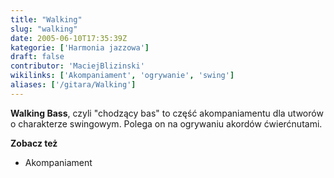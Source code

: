 ```yaml
---
title: "Walking"
slug: "walking"
date: 2005-06-10T17:35:39Z
kategorie: ['Harmonia jazzowa']
draft: false
contributor: 'MaciejBlizinski'
wikilinks: ['Akompaniament', 'ogrywanie', 'swing']
aliases: ['/gitara/Walking']
---
```

**Walking Bass**, czyli "chodzący bas" to część akompaniamentu dla
utworów o charakterze swingowym<!-- link nie odnosił się do niczego: 'Walking' ('content/parked/harmonia/Walking.md') links to 'swing' ('content/parked/harmonia/swing.md') and that does not exist -->. Polega on na
ogrywaniu<!-- link nie odnosił się do niczego: 'Walking' ('content/parked/harmonia/Walking.md') links to 'ogrywanie' ('content/parked/harmonia/ogrywanie.md') and that does not exist --> akordów ćwierćnutami.

**Zobacz też**

  - Akompaniament<!-- link nie odnosił się do niczego: 'Walking' ('content/parked/harmonia/Walking.md') links to 'Akompaniament' ('content/parked/harmonia/Akompaniament.md') and that does not exist -->

